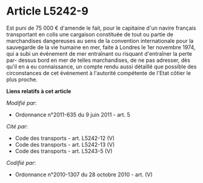 # Article L5242-9

Est puni de 75 000 € d'amende le fait, pour le capitaine d'un navire français transportant en colis une cargaison constituée
de tout ou partie de marchandises dangereuses au sens de la convention internationale pour la sauvegarde de la vie humaine en
mer, faite à Londres le 1er novembre 1974, qui a subi un événement de mer entraînant ou risquant d'entraîner la perte par-
dessus bord en mer de telles marchandises, de ne pas adresser, dès qu'il en a eu connaissance, un compte rendu aussi détaillé
que possible des circonstances de cet événement à l'autorité compétente de l'Etat côtier le plus proche.

**Liens relatifs à cet article**

_Modifié par_:

  - Ordonnance n°2011-635 du 9 juin 2011 - art. 5

_Cité par_:

  - Code des transports - art. L5242-12 (V)
  - Code des transports - art. L5242-13 (V)
  - Code des transports - art. L5243-5 (V)

_Codifié par_:

  - Ordonnance n°2010-1307 du 28 octobre 2010 - art. (V)
